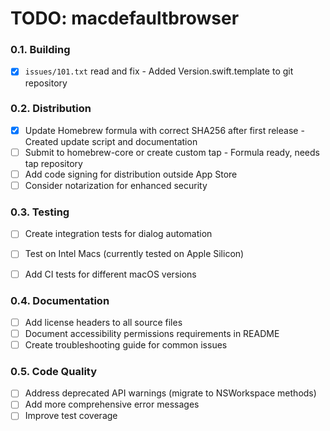 # TODO: macdefaultbrowser

### 0.1. Building

- [x] `issues/101.txt` read and fix - Added Version.swift.template to git repository

### 0.2. Distribution

- [x] Update Homebrew formula with correct SHA256 after first release - Created update script and documentation
- [ ] Submit to homebrew-core or create custom tap - Formula ready, needs tap repository
- [ ] Add code signing for distribution outside App Store
- [ ] Consider notarization for enhanced security

### 0.3. Testing

- [ ] Create integration tests for dialog automation
- [ ] Test on Intel Macs (currently tested on Apple Silicon)
- [ ] Add CI tests for different macOS versions


### 0.4. Documentation

- [ ] Add license headers to all source files
- [ ] Document accessibility permissions requirements in README
- [ ] Create troubleshooting guide for common issues

### 0.5. Code Quality

- [ ] Address deprecated API warnings (migrate to NSWorkspace methods)
- [ ] Add more comprehensive error messages
- [ ] Improve test coverage

